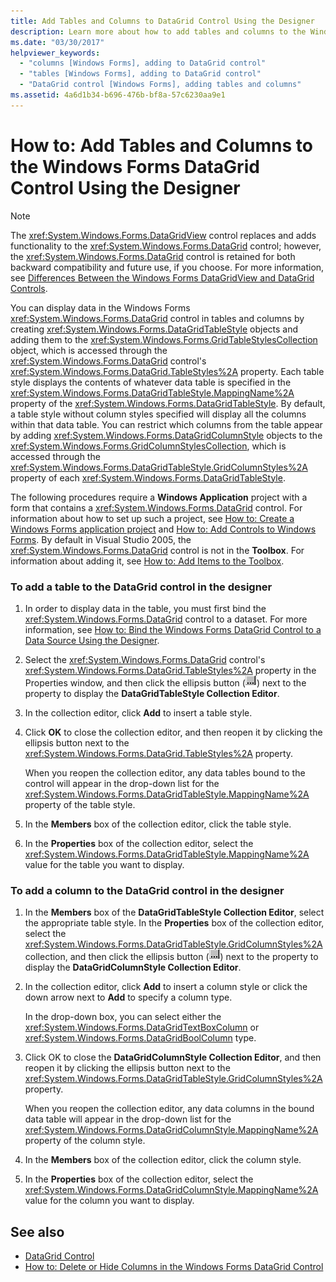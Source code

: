```yaml
---
title: Add Tables and Columns to DataGrid Control Using the Designer
description: Learn more about how to add tables and columns to the Windows Forms DataGrid control using the designer.
ms.date: "03/30/2017"
helpviewer_keywords:
  - "columns [Windows Forms], adding to DataGrid control"
  - "tables [Windows Forms], adding to DataGrid control"
  - "DataGrid control [Windows Forms], adding tables and columns"
ms.assetid: 4a6d1b34-b696-476b-bf8a-57c6230aa9e1
---
```

# How to: Add Tables and Columns to the Windows Forms DataGrid Control Using the Designer

> [!NOTE]
> The <xref:System.Windows.Forms.DataGridView> control replaces and adds functionality to the <xref:System.Windows.Forms.DataGrid> control; however, the <xref:System.Windows.Forms.DataGrid> control is retained for both backward compatibility and future use, if you choose. For more information, see [Differences Between the Windows Forms DataGridView and DataGrid Controls](differences-between-the-windows-forms-datagridview-and-datagrid-controls.md).

You can display data in the Windows Forms <xref:System.Windows.Forms.DataGrid> control in tables and columns by creating <xref:System.Windows.Forms.DataGridTableStyle> objects and adding them to the <xref:System.Windows.Forms.GridTableStylesCollection> object, which is accessed through the <xref:System.Windows.Forms.DataGrid> control's <xref:System.Windows.Forms.DataGrid.TableStyles%2A> property. Each table style displays the contents of whatever data table is specified in the <xref:System.Windows.Forms.DataGridTableStyle.MappingName%2A> property of the <xref:System.Windows.Forms.DataGridTableStyle>. By default, a table style without column styles specified will display all the columns within that data table. You can restrict which columns from the table appear by adding <xref:System.Windows.Forms.DataGridColumnStyle> objects to the <xref:System.Windows.Forms.GridColumnStylesCollection>, which is accessed through the <xref:System.Windows.Forms.DataGridTableStyle.GridColumnStyles%2A> property of each <xref:System.Windows.Forms.DataGridTableStyle>.

The following procedures require a **Windows Application** project with a form that contains a <xref:System.Windows.Forms.DataGrid> control. For information about how to set up such a project, see [How to: Create a Windows Forms application project](/visualstudio/ide/step-1-create-a-windows-forms-application-project) and [How to: Add Controls to Windows Forms](how-to-add-controls-to-windows-forms.md). By default in Visual Studio 2005, the <xref:System.Windows.Forms.DataGrid> control is not in the **Toolbox**. For information about adding it, see [How to: Add Items to the Toolbox](/previous-versions/visualstudio/visual-studio-2010/ms165355(v=vs.100)).

### To add a table to the DataGrid control in the designer

1. In order to display data in the table, you must first bind the <xref:System.Windows.Forms.DataGrid> control to a dataset. For more information, see [How to: Bind the Windows Forms DataGrid Control to a Data Source Using the Designer](bind-wf-datagrid-control-to-a-data-source-using-the-designer.md).

2. Select the <xref:System.Windows.Forms.DataGrid> control's <xref:System.Windows.Forms.DataGrid.TableStyles%2A> property in the Properties window, and then click the ellipsis button (![The Ellipsis button (...) in the Properties window of Visual Studio.](./media/visual-studio-ellipsis-button.png)) next to the property to display the **DataGridTableStyle Collection Editor**.

3. In the collection editor, click **Add** to insert a table style.

4. Click **OK** to close the collection editor, and then reopen it by clicking the ellipsis button next to the <xref:System.Windows.Forms.DataGrid.TableStyles%2A> property.

     When you reopen the collection editor, any data tables bound to the control will appear in the drop-down list for the <xref:System.Windows.Forms.DataGridTableStyle.MappingName%2A> property of the table style.

5. In the **Members** box of the collection editor, click the table style.

6. In the **Properties** box of the collection editor, select the <xref:System.Windows.Forms.DataGridTableStyle.MappingName%2A> value for the table you want to display.

### To add a column to the DataGrid control in the designer

1. In the **Members** box of the **DataGridTableStyle Collection Editor**, select the appropriate table style. In the **Properties** box of the collection editor, select the <xref:System.Windows.Forms.DataGridTableStyle.GridColumnStyles%2A> collection, and then click the ellipsis button (![The Ellipsis button (...) in the Properties window of Visual Studio.](./media/visual-studio-ellipsis-button.png)) next to the property to display the **DataGridColumnStyle Collection Editor**.

2. In the collection editor, click **Add** to insert a column style or click the down arrow next to **Add** to specify a column type.

     In the drop-down box, you can select either the <xref:System.Windows.Forms.DataGridTextBoxColumn> or <xref:System.Windows.Forms.DataGridBoolColumn> type.

3. Click OK to close the **DataGridColumnStyle Collection Editor**, and then reopen it by clicking the ellipsis button next to the <xref:System.Windows.Forms.DataGridTableStyle.GridColumnStyles%2A> property.

     When you reopen the collection editor, any data columns in the bound data table will appear in the drop-down list for the <xref:System.Windows.Forms.DataGridColumnStyle.MappingName%2A> property of the column style.

4. In the **Members** box of the collection editor, click the column style.

5. In the **Properties** box of the collection editor, select the <xref:System.Windows.Forms.DataGridColumnStyle.MappingName%2A> value for the column you want to display.

## See also

- [DataGrid Control](datagrid-control-windows-forms.md)
- [How to: Delete or Hide Columns in the Windows Forms DataGrid Control](how-to-delete-or-hide-columns-in-the-windows-forms-datagrid-control.md)
